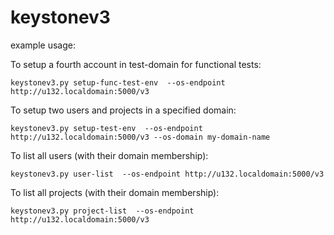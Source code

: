 keystonev3
==========

example usage:

To setup a fourth account in test-domain for functional tests:

 `keystonev3.py setup-func-test-env  --os-endpoint http://u132.localdomain:5000/v3`

To setup two users and projects in a specified domain:

 `keystonev3.py setup-test-env  --os-endpoint http://u132.localdomain:5000/v3 --os-domain my-domain-name`

To list all users (with their domain membership):

 `keystonev3.py user-list  --os-endpoint http://u132.localdomain:5000/v3`

To list all projects (with their domain membership):

 `keystonev3.py project-list  --os-endpoint http://u132.localdomain:5000/v3`
